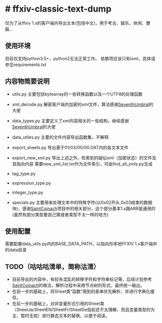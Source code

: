 # # ffxiv-classic-text-dump

仅为了从ffxiv 1.x的客户端内导出文本(包括中文)，用于考古、娱乐、休闲、健脑... 

## 使用环境
目前仅支持python3.5+，python2无法正常工作。
依赖项应该只有lxml，具体请参见requirements.txt

## 内容物简要说明
- utils.py
主要包括bytearray的一些转换函数以及一个UTF8的处理函数

- xml_decode.py
解密客户端内加密的xml文件，算法感谢[SeventhUmbral](https://github.com/jpd002/SeventhUmbral)的大佬

- data_types.py
主要定义了xml内容相关的一些结构，继续感谢[SeventhUmbral](https://github.com/jpd002/SeventhUmbral)的大佬

- data_utiles.py
主要的文件内容导出函数集，不解释

- export_sheets.py
导出基于01/03/00/00.DAT内的各文本文件

- export_new_xml.py
导出上述之外，检索到的疑似xml（加密状态）的文件及其指向内容
需要new_xml_list.txt作为文件索引，可由find_all_xmls.py生成

- tag_type.py
- expression_type.py
- integer_type.py
- specials.py
主要用来处理文本中的特殊字符(以0x02开头,0x03结束的数据块)，感谢[SaintCoinach](https://github.com/ufx/SaintCoinach)项目中的相关部分，这个部分基本1.x跟ARR是通用的(虽然有部分类型要自己猜或者类型不太一样的地方)

## 使用配置
需要配置data_utils.py内的BASE_DATA_PATH，以指向你本地FFXIV 1.x客户端中的data目录

## TODO（咕咕咕清单，简称沽清）
- 目前导出的内容中，有较多混乱的转移字符和字符串标记等，后续计划参考[SaintCoinach](https://github.com/ufx/SaintCoinach)的做法，解析过程中采用节点树的形式，最终统一输出。
- 在前一步的基础上，将Sheet类“函数”用到的表单优先解析，并进行字典化缓存。
- 在前一步的基础上，对非变量形式引用的Sheet类（SheetJa/SheetEN/SheetFr/SheetDe目前还不太理解，而且变量类型的为主，暂时无视）进行静态文本的替换，以便于阅读。
